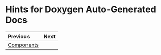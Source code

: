 # Hints for Doxygen Auto-Generated Docs



<div class="section_buttons">

| Previous          |                              Next |
|:------------------|----------------------------------:|
| [Components](06_components.md) | |

</div>